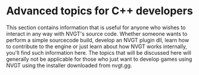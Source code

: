 # Advanced topics for C++ developers
This section contains information that is useful for anyone who wishes to interact in any way with NVGT's source code. Whether someone wants to perform a simple sourcecode build, develop an NVGT plugin dll, learn how to contribute to the engine or just learn about how NVGT works internally, you'll find such information here. The topics that will be discussed here will generally not be applicable for those who just want to develop games using NVGT using the installer downloaded from nvgt.gg.
